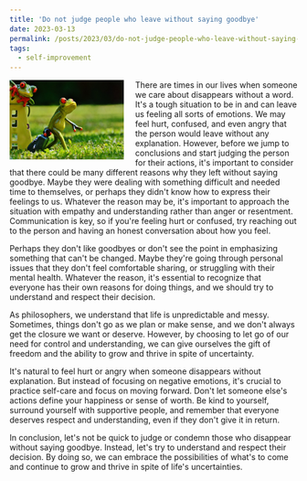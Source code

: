 ```yaml
---
title: 'Do not judge people who leave without saying goodbye'
date: 2023-03-13
permalink: /posts/2023/03/do-not-judge-people-who-leave-without-saying-goodbye/
tags:
  - self-improvement
---
```


<img width="200" alt="frog" src="/images/posts/do-not-judge-people-who-leave-without-saying-goodbye.jpg" style="float: left; margin-right: 20px;" />  There are times in our lives when someone we care about disappears without a word. It's a tough situation to be in and can leave us feeling all sorts of emotions. We may feel hurt, confused, and even angry that the person would leave without any explanation. However, before we jump to conclusions and start judging the person for their actions, it's important to consider that there could be many different reasons why they left without saying goodbye. Maybe they were dealing with something difficult and needed time to themselves, or perhaps they didn't know how to express their feelings to us. Whatever the reason may be, it's important to approach the situation with empathy and understanding rather than anger or resentment. Communication is key, so if you're feeling hurt or confused, try reaching out to the person and having an honest conversation about how you feel.

Perhaps they don't like goodbyes or don't see the point in emphasizing something that can't be changed. Maybe they're going through personal issues that they don't feel comfortable sharing, or struggling with their mental health. Whatever the reason, it's essential to recognize that everyone has their own reasons for doing things, and we should try to understand and respect their decision.

As philosophers, we understand that life is unpredictable and messy. Sometimes, things don't go as we plan or make sense, and we don't always get the closure we want or deserve. However, by choosing to let go of our need for control and understanding, we can give ourselves the gift of freedom and the ability to grow and thrive in spite of uncertainty.

It's natural to feel hurt or angry when someone disappears without explanation. But instead of focusing on negative emotions, it's crucial to practice self-care and focus on moving forward. Don't let someone else's actions define your happiness or sense of worth. Be kind to yourself, surround yourself with supportive people, and remember that everyone deserves respect and understanding, even if they don't give it in return.

In conclusion, let's not be quick to judge or condemn those who disappear without saying goodbye. Instead, let's try to understand and respect their decision. By doing so, we can embrace the possibilities of what's to come and continue to grow and thrive in spite of life's uncertainties.
